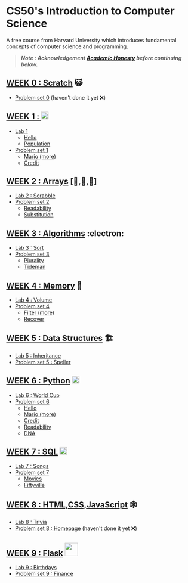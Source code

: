 # CS50's Introduction to Computer Science 
A free course from Harvard University which introduces fundamental concepts of computer science  and programming. 

>***Note : Acknowledgement [Academic Honesty](https://cs50.harvard.edu/x/2021/honesty/#academic-honesty) before continuing below.*** 

## [WEEK 0 : Scratch](https://cs50.harvard.edu/x/2021/weeks/0/) :smiley_cat: 
  - [Problem set 0](https://cs50.harvard.edu/x/2021/psets/0/) (haven't done it yet :x:) 
  
## [WEEK 1 : ](https://cs50.harvard.edu/x/2021/weeks/1/) <img src="https://uxwing.com/wp-content/themes/uxwing/download/10-brands-and-social-media/c-program.png" width="20"> 
  - [Lab 1](https://cs50.harvard.edu/x/2021/labs/1/) 
    - [Hello](https://cs50.harvard.edu/x/2021/labs/1/hello/) 
    - [Population](https://cs50.harvard.edu/x/2021/labs/1/population/) 
  - [Problem set 1](https://cs50.harvard.edu/x/2021/psets/1/) 
    - [Mario (more)](https://cs50.harvard.edu/x/2021/psets/1/mario/more/) 
    - [Credit](https://cs50.harvard.edu/x/2021/psets/1/credit/) 
    
## [WEEK 2 : Arrays](https://cs50.harvard.edu/x/2021/weeks/2/) [:space_invader:,:ghost:,:japanese_goblin:] 
  - [Lab 2 : Scrabble](https://cs50.harvard.edu/x/2021/labs/2/) 
  - [Problem set 2](https://cs50.harvard.edu/x/2021/psets/2/) 
    - [Readability](https://cs50.harvard.edu/x/2021/psets/2/readability/) 
    - [Substitution](https://cs50.harvard.edu/x/2021/psets/2/substitution/#substitution) 
    
## [WEEK 3 : Algorithms](https://cs50.harvard.edu/x/2021/weeks/3/) :electron: 
  - [Lab 3 : Sort](https://cs50.harvard.edu/x/2021/labs/3/) 
  - [Problem set 3](https://cs50.harvard.edu/x/2021/psets/3/) 
    - [Plurality](https://cs50.harvard.edu/x/2021/psets/3/plurality/) 
    - [Tideman](https://cs50.harvard.edu/x/2021/psets/3/tideman/)

## [WEEK 4 : Memory](https://cs50.harvard.edu/x/2021/weeks/4/) :thought_balloon:
  - [Lab 4 : Volume](https://cs50.harvard.edu/x/2021/labs/4/)
  - [Problem set 4](https://cs50.harvard.edu/x/2021/psets/4/)
    - [Filter (more)](https://cs50.harvard.edu/x/2021/psets/4/filter/more/)
    - [Recover](https://cs50.harvard.edu/x/2021/psets/4/recover/)

## [WEEK 5 : Data Structures](https://cs50.harvard.edu/x/2021/weeks/5/) :building_construction:
  - [Lab 5 : Inheritance](https://cs50.harvard.edu/x/2021/labs/5/)
  - [Problem set 5 : Speller](https://cs50.harvard.edu/x/2021/psets/5/speller/)

## [WEEK 6 : Python](https://cs50.harvard.edu/x/2021/weeks/6/) <img src="https://upload.wikimedia.org/wikipedia/commons/thumb/c/c3/Python-logo-notext.svg/1200px-Python-logo-notext.svg.png" width="20">
  - [Lab 6 : World Cup](https://cs50.harvard.edu/x/2021/labs/6/)
  - [Problem set 6](https://cs50.harvard.edu/x/2021/psets/6/)
    - [Hello](https://cs50.harvard.edu/x/2021/psets/6/hello/)
    - [Mario (more)](https://cs50.harvard.edu/x/2021/psets/6/mario/more/)
    - [Credit](https://cs50.harvard.edu/x/2021/psets/6/credit/)
    - [Readability](https://cs50.harvard.edu/x/2021/psets/6/readability/)
    - [DNA](https://cs50.harvard.edu/x/2021/psets/6/dna/)

## [WEEK 7 : SQL](https://cs50.harvard.edu/x/2021/weeks/7/) <img src="https://www.freeiconspng.com/uploads/sql-server-icon-png-29.png" width="20">
  - [Lab 7 : Songs](https://cs50.harvard.edu/x/2021/labs/7/)
  - [Problem set 7](https://cs50.harvard.edu/x/2021/psets/7/)
    - [Movies](https://cs50.harvard.edu/x/2021/psets/7/movies/)
    - [Fiftyville](https://cs50.harvard.edu/x/2021/psets/7/fiftyville/)
    
## [WEEK 8 : HTML,CSS,JavaScript](https://cs50.harvard.edu/x/2021/weeks/8/) :spider_web:
  - [Lab 8 : Trivia](https://cs50.harvard.edu/x/2021/labs/8/)
  - [Problem set 8 : Homepage](https://cs50.harvard.edu/x/2021/psets/8/homepage/) (haven't done it yet :x:)

## [WEEK 9 : Flask](https://cs50.harvard.edu/x/2021/weeks/9/) <img src="https://img.icons8.com/fluency/48/000000/flask.png" height="35">
  - [Lab 9 : Birthdays](https://cs50.harvard.edu/x/2021/labs/9/)
  - [Problem set 9 : Finance](https://cs50.harvard.edu/x/2021/psets/9/finance/)

